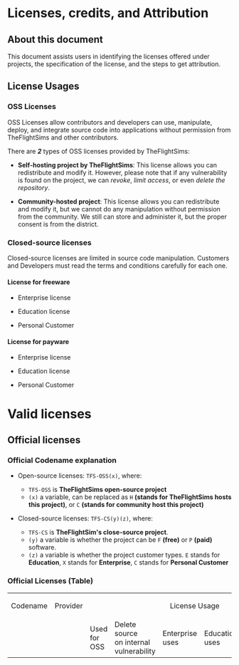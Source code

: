 # Licenses, credits, and Attribution

## About this document

This document assists users in identifying the licenses offered under projects, the specification of the license, and the steps to get attribution.

## License Usages

### OSS Licenses

OSS Licenses allow contributors and developers can use, manipulate, deploy, and integrate source code into applications without permission from TheFlightSims and other contributors.

There are ***2*** types of OSS licenses provided by TheFlightSims:

* **Self-hosting project by TheFlightSims**: This license allows you can redistribute and modify it. However, please note that if any vulnerability is found on the project, we can *revoke*, *limit access*, or even *delete the repository*.

* **Community-hosted project**: This license allows you can redistribute and modify it, but we cannot do any manipulation without permission from the community. We still can store and administer it, but the proper consent is from the district.

### Closed-source licenses

Closed-source licenses are limited in source code manipulation. Customers and Developers must read the terms and conditions carefully for each one.

#### License for freeware

* Enterprise license

* Education license

* Personal Customer

#### License for payware

* Enterprise license

* Education license

* Personal Customer

# Valid licenses

## Official licenses

### Official Codename explanation

* Open-source licenses: `TFS-OSS(x)`, where:
  * `TFS-OSS` is **TheFlightSims open-source project**
  * `(x)` a variable, can be replaced as `H` **(stands for TheFlightSims hosts this project)**, or `C` **(stands for community host this project)**

* Closed-source licenses: `TFS-CS(y)(z)`, where:
  * `TFS-CS` is **TheFlightSim's close-source project**.
  * `(y)` a variable is whether the project can be `F` **(free)** or `P` **(paid)** software.
  * `(z)` a variable is whether the project customer types. `E` stands for **Education**, `X` stands for **Enterprise**, `C` stands for **Personal Customer**

### Official Licenses (Table)

<table>
  <tr>
    <td>Codename</td>
    <td>Provider</td>
    <td colspan="6">
      <p style="text-align: center">
        License Usage
      </p>
    </td>
  </tr>
  <tr>
    <td></td>
    <td></td>
    <td>Used for OSS</td>
    <td>Delete source<br>on internal vulnerability</td>
    <td>Enterprise uses</td>
    <td>Education uses</td>
    <td>Personal uses</td>
    <td>Allow to make profit</td>
  </tr>
</table>
